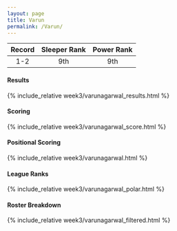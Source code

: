 ```yaml
---
layout: page
title: Varun
permalink: /Varun/
---
```


Record | Sleeper Rank | Power Rank               
:--: | :--: | :--:
1-2 | 9th | 9th   

#### Results
{% include_relative week3/varunagarwal_results.html %}

#### Scoring
{% include_relative week3/varunagarwal_score.html %}

#### Positional Scoring
{% include_relative week3/varunagarwal.html %}

#### League Ranks
{% include_relative week3/varunagarwal_polar.html %}

#### Roster Breakdown
{% include_relative week3/varunagarwal_filtered.html %}
